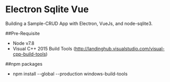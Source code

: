 # Electron Sqlite Vue
Building a Sample-CRUD App with Electron, VueJs, and node-sqlite3.

##Pre-Requisite
 - Node v7.8
 - Visual C++ 2015 Build Tools (http://landinghub.visualstudio.com/visual-cpp-build-tools)
 
 ##npm packages
 - npm install --global --production windows-build-tools
 
